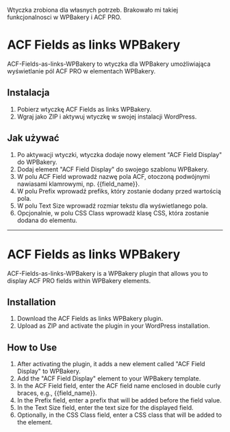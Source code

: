 Wtyczka zrobiona dla własnych potrzeb. Brakowało mi takiej funkcjonalnosci w WPBakery i ACF PRO.

# ACF Fields as links WPBakery

ACF-Fields-as-links-WPBakery to wtyczka dla WPBakery umożliwiająca wyświetlanie pól ACF PRO w elementach WPBakery.

## Instalacja

1. Pobierz wtyczkę ACF Fields as links WPBakery.
2. Wgraj jako ZIP i aktywuj wtyczkę w swojej instalacji WordPress.

## Jak używać

1. Po aktywacji wtyczki, wtyczka dodaje nowy element "ACF Field Display" do WPBakery.
2. Dodaj element "ACF Field Display" do swojego szablonu WPBakery.
3. W polu ACF Field wprowadź nazwę pola ACF, otoczoną podwójnymi nawiasami klamrowymi, np. {{field_name}}.
4. W polu Prefix wprowadź prefiks, który zostanie dodany przed wartością pola.
5. W polu Text Size wprowadź rozmiar tekstu dla wyświetlanego pola.
6. Opcjonalnie, w polu CSS Class wprowadź klasę CSS, która zostanie dodana do elementu.

---

# ACF Fields as links WPBakery

ACF-Fields-as-links-WPBakery is a WPBakery plugin that allows you to display ACF PRO fields within WPBakery elements.

## Installation

1. Download the ACF Fields as links WPBakery plugin.
2. Upload as ZIP and activate the plugin in your WordPress installation.

## How to Use

1. After activating the plugin, it adds a new element called "ACF Field Display" to WPBakery.
2. Add the "ACF Field Display" element to your WPBakery template.
3. In the ACF Field field, enter the ACF field name enclosed in double curly braces, e.g., {{field_name}}.
4. In the Prefix field, enter a prefix that will be added before the field value.
5. In the Text Size field, enter the text size for the displayed field.
6. Optionally, in the CSS Class field, enter a CSS class that will be added to the element.
